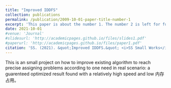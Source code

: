 ```yaml
---
title: "Improved IDDFS"
collection: publications
permalink: /publication/2009-10-01-paper-title-number-1
excerpt: 'This paper is about the number 1. The number 2 is left for future work.'
date: 2021-10-01
#venue: 'Journal'
#slidesurl: 'http://academicpages.github.io/files/slides1.pdf'
#paperurl: 'http://academicpages.github.io/files/paper1.pdf'
citation: 'SS. (2021). &quot;Improved IDDFS.&quot; <i>SS Small Works</i>'
---
```


This is an small project on how to improve existing algorithm to reach precise assigning problems according to one need in real scenario: a guarenteed optimized result found with a relatively high speed and low 内存占用。
